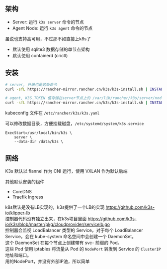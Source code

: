 ## 架构

- Server: 运行 `k3s server` 命令的节点
- Agent Node: 运行 `k3s agent` 命令的节点

虽说也支持高可用，不过那不如直接上k8s了

- 默认使用 sqlite3 数据存储的单节点架构
- 默认使用 containerd (crictl)

## 安装

```sh
# server, 升级也是这条命令
curl -sfL https://rancher-mirror.rancher.cn/k3s/k3s-install.sh | INSTALL_K3S_MIRROR=cn sh -

# agent, K3S_TOKEN 值存储在server节点上的 /var/lib/rancher/k3s/server/node-token
curl -sfL https://rancher-mirror.rancher.cn/k3s/k3s-install.sh | INSTALL_K3S_MIRROR=cn K3S_URL=https://myserver:6443 K3S_TOKEN=mynodetoken sh -
```

kubeconfig 文件在 `/etc/rancher/k3s/k3s.yaml`

可以修改数据目录，方便挂载磁盘，`/etc/systemd/system/k3s.service`
```
ExecStart=/usr/local/bin/k3s \
    server \
    --data-dir /data/k3s \
```

## 网络

K3s 默认以 flannel 作为 CNI 运行，使用 VXLAN 作为默认后端

其他默认安装的组件
- CoreDNS
- Traefik Ingress

k8s默认是没有LB实现的，k3s提供了一个LB的实现 https://github.com/k3s-io/klipper-lb  
控制器代码没有独立出来，在k3s项目里面 https://github.com/k3s-io/k3s/blob/master/pkg/cloudprovider/servicelb.go  
控制器会监视 LoadBalancer 类型的 Service，对于每个 LoadBalancer Service，会在 kube-system 命名空间中会创建一个 DaemonSet。  
这个 DaemonSet 在每个节点上创建带有 svc- 前缀的 Pod。  
这些 Pod 使用 iptables 将流量从 Pod 的 `NodePort` 转发到 Service 的 `ClusterIP` 地址和端口。  
用的NodePort，并没有外部IP池，所以简单
